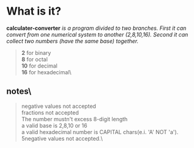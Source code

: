 # What is it?

**calculater-converter**
_is a program divided to two branches. First it can convert from one numerical system to another (2,8,10,16). Second it can collect two numbers (have the same base) together._

>**2** for binary\
>**8** for octal\
>**10** for decimal\
>**16** for hexadecimal\

## notes\
>negative values not accepted\
>fractions not accepted\
>The number mustn't excess 8-digit length\
>a valid base is 2,8,10 or 16\
>a valid hexadecimal number is CAPITAL chars(e.i. 'A' NOT 'a').\
>5negative values not accepted.\
>
